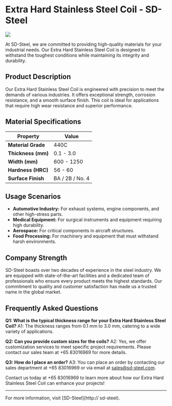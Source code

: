 # Extra Hard Stainless Steel Coil - SD-Steel

[![](https://github.com/user-attachments/assets/2567258e-e124-4816-932d-1809bd27ef0b)](https://github.com/user-attachments/assets/2567258e-e124-4816-932d-1809bd27ef0b)

At SD-Steel, we are committed to providing high-quality materials for your industrial needs. Our Extra Hard Stainless Steel Coil is designed to withstand the toughest conditions while maintaining its integrity and durability. 

## Product Description
Our Extra Hard Stainless Steel Coil is engineered with precision to meet the demands of various industries. It offers exceptional strength, corrosion resistance, and a smooth surface finish. This coil is ideal for applications that require high wear resistance and superior performance.

## Material Specifications
| **Property**         | **Value**          |
|----------------------|--------------------|
| **Material Grade**   | 440C               |
| **Thickness (mm)**   | 0.1 - 3.0          |
| **Width (mm)**       | 600 - 1250         |
| **Hardness (HRC)**   | 56 - 60            |
| **Surface Finish**   | BA / 2B / No. 4    |

## Usage Scenarios
- **Automotive Industry:** For exhaust systems, engine components, and other high-stress parts.
- **Medical Equipment:** For surgical instruments and equipment requiring high durability.
- **Aerospace:** For critical components in aircraft structures.
- **Food Processing:** For machinery and equipment that must withstand harsh environments.

## Company Strength
SD-Steel boasts over two decades of experience in the steel industry. We are equipped with state-of-the-art facilities and a dedicated team of professionals who ensure every product meets the highest standards. Our commitment to quality and customer satisfaction has made us a trusted name in the global market.

## Frequently Asked Questions
**Q1: What is the typical thickness range for your Extra Hard Stainless Steel Coil?**
A1: The thickness ranges from 0.1 mm to 3.0 mm, catering to a wide variety of applications.

**Q2: Can you provide custom sizes for the coils?**
A2: Yes, we offer customization services to meet specific project requirements. Please contact our sales team at +65 83016969 for more details.

**Q3: How do I place an order?**
A3: You can place an order by contacting our sales department at +65 83016969 or via email at sales@sd-steel.com.

Contact us today at +65 83016969 to learn more about how our Extra Hard Stainless Steel Coil can enhance your projects!

---

For more information, visit [SD-Steel](http:// sd-steel).